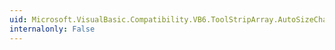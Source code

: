 ```yaml
---
uid: Microsoft.VisualBasic.Compatibility.VB6.ToolStripArray.AutoSizeChanged
internalonly: False
---
```

